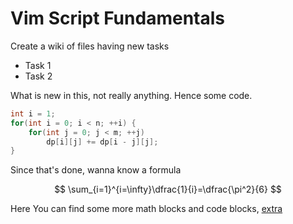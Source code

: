 # Vim Script Fundamentals

Create a wiki of files having new tasks

* Task 1
* Task 2

What is new in this, not really anything. Hence some code.

```cpp
int i = 1;
for(int i = 0; i < n; ++i) {
    for(int j = 0; j < m; ++j) 
        dp[i][j] += dp[i - j][j];
}
```
Since that's done, wanna know a formula

$$
\sum_{i=1}^{i=\infty}\dfrac{1}{i}=\dfrac{\pi^2}{6}
$$

Here You can find some more math blocks and code blocks, [extra](extra.md)
